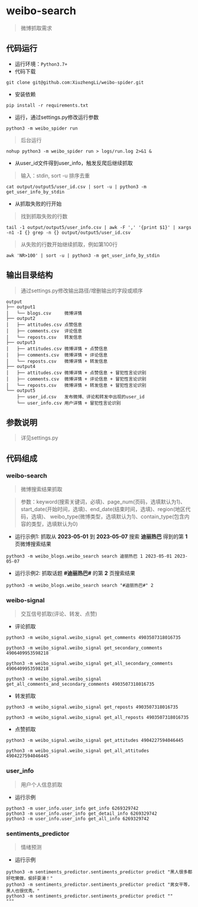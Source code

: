 # weibo-search
> 微博抓取需求

## 代码运行
* 运行环境：`Python3.7+`
* 代码下载
```
git clone git@github.com:XiuzhengLi/weibo-spider.git
```
* 安装依赖
```
pip install -r requirements.txt
```
* 运行，通过settings.py修改运行参数
```
python3 -m weibo_spider run
```
> 后台运行
```
nohup python3 -m weibo_spider run > logs/run.log 2>&1 &
```
* 从user_id文件得到user_info，触发反爬后继续抓取
> 输入：stdin, sort -u 排序去重
```
cat output/output5/user_id.csv | sort -u | python3 -m get_user_info_by_stdin
```
* 从抓取失败的行开始
> 找到抓取失败的行数
```
tail -1 output/output5/user_info.csv | awk -F ',' '{print $1}' | xargs -n1 -I {} grep -n {} output/output5/user_id.csv
```
> 从失败的行数开始继续抓取，例如第100行
```
awk 'NR>100' | sort -u | python3 -m get_user_info_by_stdin
```

## 输出目录结构
> 通过settings.py修改输出路径/增删输出的字段或顺序
```
output
├── output1
│   └── blogs.csv     微博详情
├── output2
│   ├── attitudes.csv 点赞信息
│   ├── comments.csv  评论信息
│   └── reposts.csv   转发信息
├── output3
│   ├── attitudes.csv 微博详情 + 点赞信息
│   ├── comments.csv  微博详情 + 评论信息
│   └── reposts.csv   微博详情 + 转发信息
├── output4
│   ├── attitudes.csv 微博详情 + 点赞信息 + 冒犯性言论识别
│   ├── comments.csv  微博详情 + 评论信息 + 冒犯性言论识别
│   └── reposts.csv   微博详情 + 转发信息 + 冒犯性言论识别
└── output5
    ├── user_id.csv   发布微博、评论和转发中出现的user_id
    └── user_info.csv 用户详情 + 冒犯性言论识别
```
## 参数说明
> 详见settings.py

## 代码组成
### weibo-search
> 微博搜索结果抓取

> 参数：keyword(搜索关键词，必填)、page_num(页码，选填默认为1)、
> start_date(开始时间，选填)、end_date(结束时间，选填)、region(地区代码，选填)、
> weibo_type(微博类型，选填默认为1)、contain_type(包含内容的类型，选填默认为0)
* 运行示例1: 抓取从 **2023-05-01** 到 **2023-05-07** 搜索 **迪丽热巴** 得到的第 **1** 页微博搜索结果
```
python3 -m weibo_blogs.weibo_search search 迪丽热巴 1 2023-05-01 2023-05-07
```
* 运行示例2: 抓取话题 **#迪丽热巴#** 的第 **2** 页搜索结果
```
python3 -m weibo_blogs.weibo_search search "#迪丽热巴#" 2
```
### weibo-signal
> 交互信号抓取(评论、转发、点赞)
* 评论抓取
```
python3 -m weibo_signal.weibo_signal get_comments 4903507318016735

python3 -m weibo_signal.weibo_signal get_secondary_comments 4906409953598218

python3 -m weibo_signal.weibo_signal get_all_secondary_comments 4906409953598218

python3 -m weibo_signal.weibo_signal get_all_comments_and_secondary_comments 4903507318016735

```
* 转发抓取
```
python3 -m weibo_signal.weibo_signal get_reposts 4903507318016735

python3 -m weibo_signal.weibo_signal get_all_reposts 4903507318016735
```
* 点赞抓取
```
python3 -m weibo_signal.weibo_signal get_attitudes 4904227594046445

python3 -m weibo_signal.weibo_signal get_all_attitudes 4904227594046445
```
### user_info
> 用户个人信息抓取
* 运行示例
```
python3 -m user_info.user_info get_info 6269329742
python3 -m user_info.user_info get_detail_info 6269329742
python3 -m user_info.user_info get_all_info 6269329742
```
### sentiments_predictor
> 情绪预测
* 运行示例
```
python3 -m sentiments_predictor.sentiments_predictor predict "黑人很多都好吃懒做，偷奸耍滑！"
python3 -m sentiments_predictor.sentiments_predictor predict "男女平等，黑人也很优秀。"
python3 -m sentiments_predictor.sentiments_predictor predict ""
"""
```
